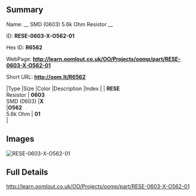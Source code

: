 

## Summary
 
Name: __ SMD (0603) 5.6k Ohm Resistor __

ID: __RESE-0603-X-O562-01__

Hex ID: __R6562__

WebPage: __http://learn.oomlout.co.uk/OO/Projects/oomp/part/RESE-0603-X-O562-01__

Short URL: __http://oom.lt/R6562__


|Type   |Size   |Color   |Description   |Index   |
| __RESE__ <br>Resistor  | __0603__<br>SMD (0603)   |__X__<br>    |__O562__<br>5.6k Ohm    | __01__<br>  |


## Images
![RESE-0603-X-O562-01](http://oomlout.com/oomp-gen/parts/RESE-0603-X-O562-01/RESE-0603-X-O562-01_420.jpg)

## Full Details

 http://learn.oomlout.co.uk/OO/Projects/oomp/part/RESE-0603-X-O562-01


